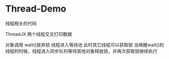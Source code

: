 # Thread-Demo

线程相关的代码

ThreadJX  两个线程交叉打印数据 

对象调用 wait()放弃锁  线程进入等待池 此时其它线程可以获取锁
当唤醒wait()的线程的时候，线程进入同步队列等待其他对象释放锁，并再次获取锁继续执行
